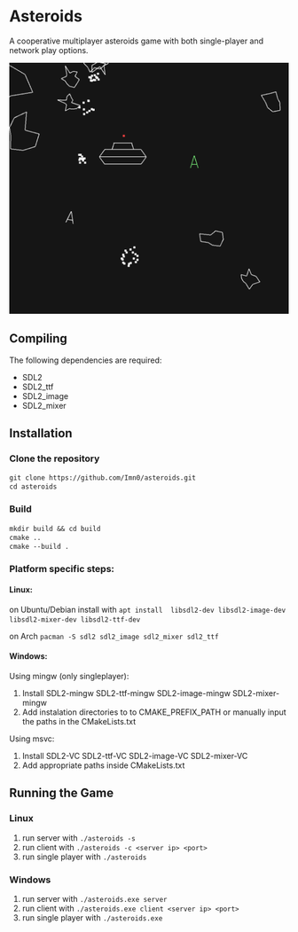 # Asteroids

A cooperative multiplayer asteroids game with both single-player and network play options.

![game screenshot](./assets/screenshot.png)

## Compiling

The following dependencies are required:

-   SDL2
-   SDL2_ttf
-   SDL2_image
-   SDL2_mixer

## Installation

### Clone the repository

```
git clone https://github.com/Imn0/asteroids.git
cd asteroids
```

### Build

```
mkdir build && cd build
cmake ..
cmake --build .
```

### Platform specific steps:

#### Linux:

on Ubuntu/Debian install with
`apt install  libsdl2-dev libsdl2-image-dev libsdl2-mixer-dev libsdl2-ttf-dev`

on Arch
`pacman -S sdl2 sdl2_image sdl2_mixer sdl2_ttf`

#### Windows:

Using mingw (only singleplayer):

1. Install SDL2-mingw SDL2-ttf-mingw SDL2-image-mingw SDL2-mixer-mingw
2. Add instalation directories to to CMAKE_PREFIX_PATH or manually input the paths in the CMakeLists.txt

Using msvc:

1. Install SDL2-VC SDL2-ttf-VC SDL2-image-VC SDL2-mixer-VC
2. Add appropriate paths inside CMakeLists.txt

## Running the Game

### Linux

1. run server with `./asteroids -s`
2. run client with `./asteroids -c <server ip> <port>`
3. run single player with `./asteroids`

### Windows

1. run server with `./asteroids.exe server`
2. run client with `./asteroids.exe client <server ip> <port>`
3. run single player with `./asteroids.exe`
